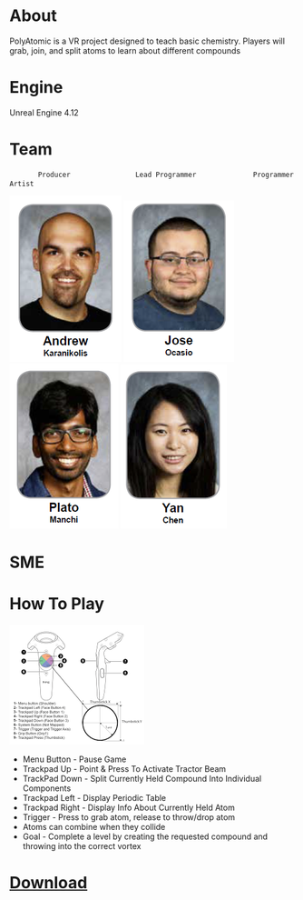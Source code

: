 # About
PolyAtomic is a VR project designed to teach basic chemistry. Players will grab, join, and split atoms to learn about different compounds

# Engine
Unreal Engine 4.12

# Team

           Producer                Lead Programmer              Programmer               Artist
   ![Andrew](https://github.com/JoseOcasio1994/PolyAtomic-VR/blob/master/Resources/Andrew.PNG) ![Jose](https://github.com/JoseOcasio1994/PolyAtomic-VR/blob/master/Resources/Jose.PNG) ![Plato](https://github.com/JoseOcasio1994/PolyAtomic-VR/blob/master/Resources/Plato.PNG) ![Yan](https://github.com/JoseOcasio1994/PolyAtomic-VR/blob/master/Resources/Yan.PNG)
    
# SME

# How To Play
![Controller](https://github.com/JoseOcasio1994/PolyAtomic-VR/blob/master/Resources/Controller.png)

* Menu Button - Pause Game
* Trackpad Up - Point & Press To Activate Tractor Beam
* TrackPad Down - Split Currently Held Compound Into Individual Components
* Trackpad Left - Display Periodic Table
* Trackpad Right - Display Info About Currently Held Atom
* Trigger - Press to grab atom, release to throw/drop atom
* Atoms can combine when they collide
* Goal - Complete a level by creating the requested compound and throwing into the correct vortex

# [Download](https://github.com/JoseOcasio1994/PolyAtomic-VR)
